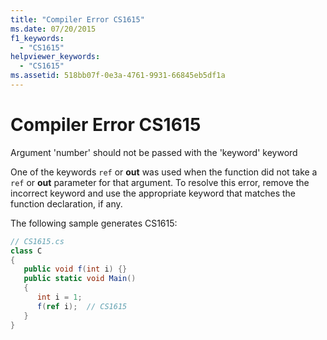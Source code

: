 ```yaml
---
title: "Compiler Error CS1615"
ms.date: 07/20/2015
f1_keywords: 
  - "CS1615"
helpviewer_keywords: 
  - "CS1615"
ms.assetid: 518bb07f-0e3a-4761-9931-66845eb5df1a
---
```

# Compiler Error CS1615
Argument 'number' should not be passed with the 'keyword' keyword  
  
 One of the keywords `ref` or **out** was used when the function did not take a `ref` or **out** parameter for that argument. To resolve this error, remove the incorrect keyword and use the appropriate keyword that matches the function declaration, if any.  
  
 The following sample generates CS1615:  
  
```csharp  
// CS1615.cs  
class C  
{  
   public void f(int i) {}  
   public static void Main()  
   {  
      int i = 1;  
      f(ref i);  // CS1615  
   }  
}  
```
